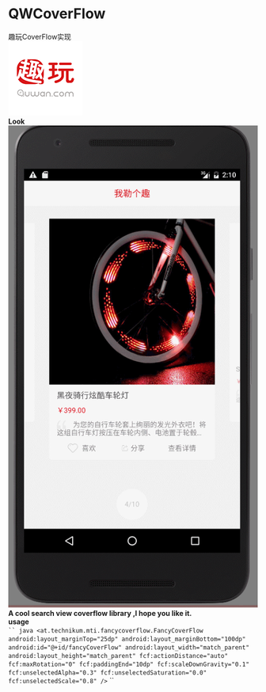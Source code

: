 # QWCoverFlow
趣玩CoverFlow实现  
![alt](https://github.com/kealsoul/QWCoverFlow/blob/master/icon.png)  
__Look__  
![alt](https://github.com/kealsoul/QWCoverFlow/blob/master/GIF.gif)  
__A cool search view coverflow library ,I hope you like it.__  
__usage__  
` `` java
    <at.technikum.mti.fancycoverflow.FancyCoverFlow
        android:layout_marginTop="25dp"
        android:layout_marginBottom="100dp"
        android:id="@+id/fancyCoverFlow"
        android:layout_width="match_parent"
        android:layout_height="match_parent"
        fcf:actionDistance="auto"
        fcf:maxRotation="0"
        fcf:paddingEnd="10dp"
        fcf:scaleDownGravity="0.1"
        fcf:unselectedAlpha="0.3"
        fcf:unselectedSaturation="0.0"
        fcf:unselectedScale="0.8"
        />
` `` 

